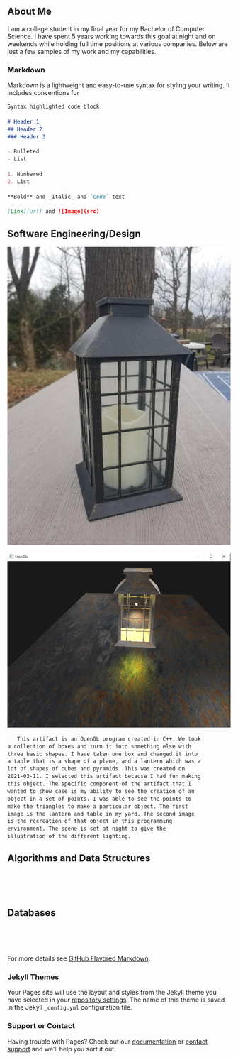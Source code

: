 ## About Me

I am a college student in my final year for my Bachelor of Computer Science. I have spent 5 years working towards this goal at night and on weekends while holding full time positions at various companies. Below are just a few samples of my work and my capabilities.

### Markdown

Markdown is a lightweight and easy-to-use syntax for styling your writing. It includes conventions for

```markdown
Syntax highlighted code block

# Header 1
## Header 2
### Header 3

- Bulleted
- List

1. Numbered
2. List

**Bold** and _Italic_ and `Code` text

[Link](url) and ![Image](src)
```

## **Software Engineering/Design**
![Image](https://github.com/ShadowDweller205/CS499/blob/gh-pages/mod2milestone2.jpg)

![Image](https://github.com/ShadowDweller205/CS499/blob/gh-pages/lantern.PNG)


```markdown
   This artifact is an OpenGL program created in C++. We took 
a collection of boxes and turn it into something else with 
three basic shapes. I have taken one box and changed it into 
a table that is a shape of a plane, and a lantern which was a
lot of shapes of cubes and pyramids. This was created on 
2021-03-11. I selected this artifact because I had fun making 
this object. The specific component of the artifact that I 
wanted to show case is my ability to see the creation of an 
object in a set of points. I was able to see the points to 
make the triangles to make a particular object. The first
image is the lantern and table in my yard. The second image
is the recreation of that object in this programming 
environment. The scene is set at night to give the 
illustration of the different lighting. 
```

## **Algorithms and Data Structures**
```markdown





```

## **Databases**
```markdown





```

For more details see [GitHub Flavored Markdown](https://guides.github.com/features/mastering-markdown/).

### Jekyll Themes

Your Pages site will use the layout and styles from the Jekyll theme you have selected in your [repository settings](https://github.com/ShadowDweller205/CS499/settings/pages). The name of this theme is saved in the Jekyll `_config.yml` configuration file.

### Support or Contact

Having trouble with Pages? Check out our [documentation](https://docs.github.com/categories/github-pages-basics/) or [contact support](https://support.github.com/contact) and we’ll help you sort it out.
